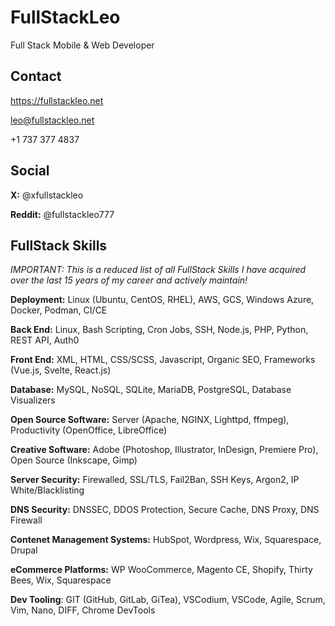 # FullStackLeo

Full Stack Mobile & Web Developer

## Contact

https://fullstackleo.net

leo@fullstackleo.net

+1 737 377 4837

## Social

**X:** @xfullstackleo

**Reddit:** @fullstackleo777

## FullStack Skills
*IMPORTANT: This is a reduced list of all FullStack Skills I have acquired over the last 15 years of my career and actively maintain!*

**Deployment:** Linux (Ubuntu, CentOS, RHEL), AWS, GCS, Windows Azure, Docker, Podman, CI/CE

**Back End:** Linux, Bash Scripting, Cron Jobs, SSH, Node.js, PHP, Python, REST API, Auth0

**Front End:** XML, HTML, CSS/SCSS, Javascript, Organic SEO, Frameworks (Vue.js, Svelte, React.js)

**Database:** MySQL, NoSQL, SQLite, MariaDB, PostgreSQL, Database Visualizers

**Open Source Software:** Server (Apache, NGINX, Lighttpd, ffmpeg), Productivity (OpenOffice, LibreOffice)

**Creative Software:** Adobe (Photoshop, Illustrator, InDesign, Premiere Pro), Open Source (Inkscape, Gimp)

**Server Security:** Firewalled, SSL/TLS, Fail2Ban, SSH Keys, Argon2, IP White/Blacklisting

**DNS Security:** DNSSEC, DDOS Protection, Secure Cache, DNS Proxy, DNS Firewall

**Contenet Management Systems:** HubSpot, Wordpress, Wix, Squarespace, Drupal

**eCommerce Platforms:** WP WooCommerce, Magento CE, Shopify, Thirty Bees, Wix, Squarespace

**Dev Tooling**: GIT (GitHub, GitLab, GiTea), VSCodium, VSCode, Agile, Scrum, Vim, Nano, DIFF, Chrome DevTools
